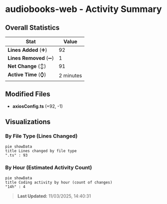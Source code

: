 # audiobooks-web - Activity Summary 

## Overall Statistics

| Stat                   | Value                                                             |
| ---------------------- | ----------------------------------------------------------------- |
| **Lines Added** (➕)   | 92                                          |
| **Lines Removed** (➖) | 1                                        |
| **Net Change** (↕)    | 91                |
| **Active Time** (⌚)   | 2 minutes |


## Modified Files
- **axiosConfig.ts** (+92, -1)

## Visualizations

### By File Type (Lines Changed)

```mermaid
pie showData
title Lines changed by file type
".ts" : 93
```

### By Hour (Estimated Activity Count)

```mermaid
pie showData
title Coding activity by hour (count of changes)
"14h" : 4
```


> **Last Updated:** 11/03/2025, 14:40:31